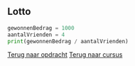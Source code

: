 ## Lotto

```python
gewonnenBedrag = 1000
aantalVrienden = 4
print(gewonnenBedrag / aantalVrienden)
```

[Terug naar opdracht](/taken/lotto.html)
[Terug naar cursus](/06_variabelen.html)